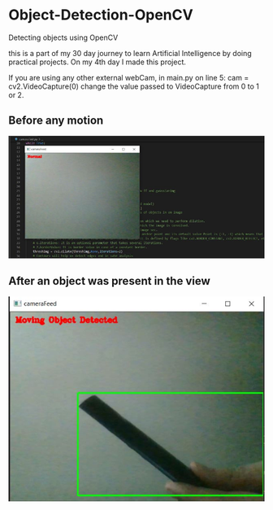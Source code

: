 # Object-Detection-OpenCV
Detecting objects using OpenCV

this is a part of my 30 day journey to learn Artificial Intelligence by doing practical projects.
On my 4th day I made this project.

If you are using any other external webCam, in main.py on line 5: cam = cv2.VideoCapture(0) change the value passed to VideoCapture from 0 to 1 or 2.

## Before any motion
![](Normal.JPG)


## After an object was present in the view
![](MovingObjDet.JPG)




